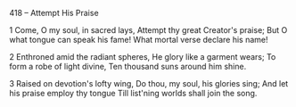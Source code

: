 418 – Attempt His Praise


1
Come, O my soul, in sacred lays,
Attempt thy great Creator's praise;
But O what tongue can speak his fame!
What mortal verse declare his name!

2
 Enthroned amid the radiant spheres,
He glory like a garment wears;
To form a robe of light divine,
Ten thousand suns around him shine.

3
Raised on devotion's lofty wing,
Do thou, my soul, his glories sing;
And let his praise employ thy tongue
Till list'ning worlds shall join the song.
